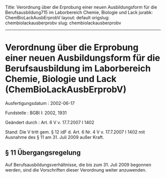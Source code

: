 Title: Verordnung über die Erprobung einer neuen Ausbildungsform für die Berufsausbildung715
  im Laborbereich Chemie, Biologie und Lack
jurabk: ChemBioLackAusbErprobV
layout: default
origslug: chembiolackausberprobv
slug: chembiolackausberprobv

---

# Verordnung über die Erprobung einer neuen Ausbildungsform für die Berufsausbildung im Laborbereich Chemie, Biologie und Lack (ChemBioLackAusbErprobV)

Ausfertigungsdatum
:   2002-06-17

Fundstelle
:   BGBl I: 2002, 1931

Geändert durch
:   Art. 6 V v. 17.7.2007 I 1402

Stand: Die V tritt gem. § 12 idF d. Art. 6 Nr. 4 V v. 17.7.2007 I 1402 mit Ausnahme des § 11 am 31. Juli 2009 außer Kraft.

## § 11 Übergangsregelung

Auf Berufsausbildungsverhältnisse, die bis zum 31. Juli 2009 begonnen
werden, sind die Vorschriften dieser Verordnung weiter anzuwenden.

